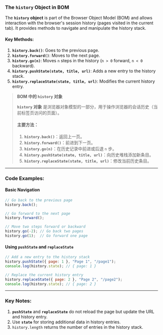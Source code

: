 ### The `history` Object in BOM

<audio src="..\..\mp3\The __`history`.mp3"></audio>

The **`history` object** is part of the Browser Object Model (BOM) and allows interaction with the browser's session history (pages visited in the current tab). It provides methods to navigate and manipulate the history stack.

#### **Key Methods**:
1. **`history.back()`**: Goes to the previous page.  
2. **`history.forward()`**: Moves to the next page.  
3. **`history.go(n)`**: Moves `n` steps in the history (`n > 0` forward, `n < 0` backward).  
4. **`history.pushState(state, title, url)`**: Adds a new entry to the history stack.  
5. **`history.replaceState(state, title, url)`**: Modifies the current history entry.

> **BOM 中的 `history` 对象**  
>
> <audio src="..\..\mp3\`history` 对象 是浏.mp3"></audio>
>
> **`history` 对象** 是浏览器对象模型的一部分，用于操作浏览器的会话历史（当前标签页访问的页面）。  
>
> #### **主要方法**：  
> 1. **`history.back()`**：返回上一页。  
> 2. **`history.forward()`**：前进到下一页。  
> 3. **`history.go(n)`**：在历史记录中前进或后退 `n` 步。  
> 4. **`history.pushState(state, title, url)`**：向历史堆栈添加新条目。  
> 5. **`history.replaceState(state, title, url)`**：修改当前历史条目。

---

### Code Examples:

#### **Basic Navigation**
```javascript
// Go back to the previous page
history.back();

// Go forward to the next page
history.forward();

// Move two steps forward or backward
history.go(-2); // Go back two pages
history.go(1);  // Go forward one page
```

#### **Using `pushState` and `replaceState`**

<audio src="..\..\mp3\这段代码展示了如何使用hist.mp3"></audio>

```javascript
// Add a new entry to the history stack
history.pushState({ page: 1 }, "Page 1", "/page1");
console.log(history.state); // { page: 1 }

// Replace the current history entry
history.replaceState({ page: 2 }, "Page 2", "/page2");
console.log(history.state); // { page: 2 }
```

---

### Key Notes:

<audio src="..\..\mp3\1. __`pushState.mp3"></audio>

1. **`pushState`** and **`replaceState`** do not reload the page but update the URL and history entry.  
2. Use **`state`** for storing additional data in history entries.  
3. `history.length` returns the number of entries in the history stack.